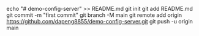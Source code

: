 echo "# demo-config-server" >> README.md
git init
git add README.md
git commit -m "first commit"
git branch -M main
git remote add origin https://github.com/dapeng8855/demo-config-server.git
git push -u origin main
                
